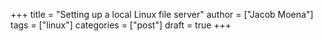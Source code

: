 +++
title = "Setting up a local Linux file server"
author = ["Jacob Moena"]
tags = ["linux"]
categories = ["post"]
draft = true
+++
